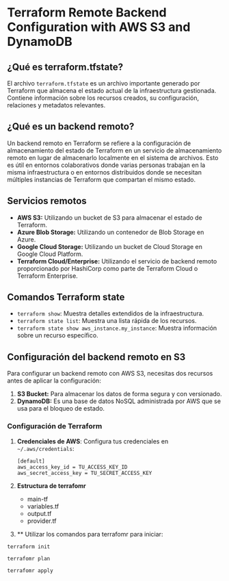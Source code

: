 
# Terraform Remote Backend Configuration with AWS S3 and DynamoDB

## ¿Qué es terraform.tfstate?
El archivo `terraform.tfstate` es un archivo importante generado por Terraform que almacena el estado actual de la infraestructura gestionada. Contiene información sobre los recursos creados, su configuración, relaciones y metadatos relevantes.

## ¿Qué es un backend remoto?
Un backend remoto en Terraform se refiere a la configuración de almacenamiento del estado de Terraform en un servicio de almacenamiento remoto en lugar de almacenarlo localmente en el sistema de archivos. Esto es útil en entornos colaborativos donde varias personas trabajan en la misma infraestructura o en entornos distribuidos donde se necesitan múltiples instancias de Terraform que compartan el mismo estado.

## Servicios remotos
- **AWS S3:** Utilizando un bucket de S3 para almacenar el estado de Terraform.
- **Azure Blob Storage:** Utilizando un contenedor de Blob Storage en Azure.
- **Google Cloud Storage:** Utilizando un bucket de Cloud Storage en Google Cloud Platform.
- **Terraform Cloud/Enterprise:** Utilizando el servicio de backend remoto proporcionado por HashiCorp como parte de Terraform Cloud o Terraform Enterprise.

## Comandos Terraform state
- `terraform show`: Muestra detalles extendidos de la infraestructura.
- `terraform state list`: Muestra una lista rápida de los recursos.
- `terraform state show aws_instance.my_instance`: Muestra información sobre un recurso específico.

## Configuración del backend remoto en S3

Para configurar un backend remoto con AWS S3, necesitas dos recursos antes de aplicar la configuración:
1. **S3 Bucket:** Para almacenar los datos de forma segura y con versionado.
2. **DynamoDB:** Es una base de datos NoSQL administrada por AWS que se usa para el bloqueo de estado.

### Configuración de Terraform

1. **Credenciales de AWS**:
   Configura tus credenciales en `~/.aws/credentials`:
   ```plaintext
   [default]
   aws_access_key_id = TU_ACCESS_KEY_ID
   aws_secret_access_key = TU_SECRET_ACCESS_KEY

2. **Estructura de terrafomr**
   - main-tf
   - variables.tf
   - output.tf
   - provider.tf

3.  ** Utilizar los comandos para terrafomr para iniciar:
```
terraform init
```
```
terrafomr plan
```
```
terrafomr apply
```
